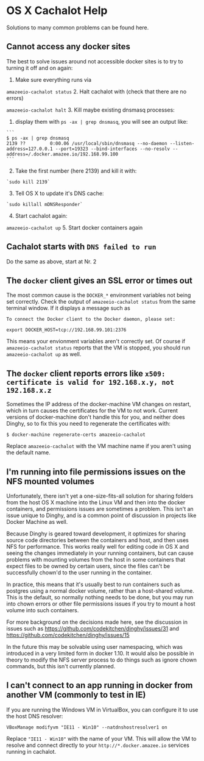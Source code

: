 # OS X Cachalot Help

<!-- toc -->

Solutions to many common problems can be found here.

## Cannot access any docker sites

The best to solve issues around not accessible docker sites is to try to turning it off and on again:

1. Make sure everything runs via

  `amazeeio-cachalot status`
2. Halt cachalot with (check that there are no errors)

  `amazeeio-cachalot halt`
3. Kill maybe existing dnsmasq processes:
  1. display them with `ps -ax | grep dnsmasq`, you will see an output like:

    ```
    $ ps -ax | grep dnsmasq
    2139 ??         0:00.06 /usr/local/sbin/dnsmasq --no-daemon --listen-address=127.0.0.1 --port=19323 --bind-interfaces --no-resolv --address=/.docker.amazee.io/192.168.99.100
    ```

  2. Take the first number (here 2139) and kill it with:

    `sudo kill 2139`
  3. Tell OS X to update it's DNS cache:

    `sudo killall mDNSResponder`
4. Start cachalot again:

  `amazeeio-cachalot up`
5. Start docker containers again

## Cachalot starts with `DNS failed to run`

Do the same as above, start at Nr. 2

## The `docker` client gives an SSL error or times out

The most common cause is the `DOCKER_*` environment variables not being set correctly. Check the output of `amazeeio-cachalot status` from the same terminal window. If it displays a message such as

    To connect the Docker client to the Docker daemon, please set:

    export DOCKER_HOST=tcp://192.168.99.101:2376

This means your envionment variables aren't correctly set. Of course if `amazeeio-cachalot status` reports that the VM is stopped, you should run `amazeeio-cachalot up` as well.

## The `docker` client reports errors like `x509: certificate is valid for 192.168.x.y, not 192.168.x.z`

Sometimes the IP address of the docker-machine VM changes on restart, which in turn causes the certificates for the VM to not work. Current versions of docker-machine don't handle this for you, and neither does Dinghy, so to fix this you need to regenerate the certificates with:

    $ docker-machine regenerate-certs amazeeio-cachalot

Replace `amazeeio-cachalot` with the VM machine name if you aren't using the default name.

## I'm running into file permissions issues on the NFS mounted volumes

Unfortunately, there isn't yet a one-size-fits-all solution for sharing folders from the host OS X machine into the Linux VM and then into the docker containers, and permissions issues are sometimes a problem. This isn't an issue unique to Dinghy, and is a common point of discussion in projects like Docker Machine as well.

Because Dinghy is geared toward development, it optimizes for sharing source code directories between the containers and host, and then uses NFS for performance. This works really well for editing code in OS X and seeing the changes immediately in your running containers, but can cause problems with mounting volumes from the host in some containers that expect files to be owned by certain users, since the files can't be successfully chown'd to the user running in the container.

In practice, this means that it's usually best to run containers such as
postgres using a normal docker volume, rather than a host-shared volume. This is the default, so normally nothing needs to be done, but you may run into chown errors or other file permissions issues if you try to mount a host volume into such containers.

For more background on the decisions made here, see the discussion in issues such as https://github.com/codekitchen/dinghy/issues/31 and
https://github.com/codekitchen/dinghy/issues/15

In the future this may be solvable using user namespacing, which was introduced in a very limited form in docker 1.10. It would also be possible in theory to modify the NFS server process to do things such as ignore chown commands, but this isn't currently planned.

## I can't connect to an app running in docker from another VM (commonly to test in IE)

If you are running the Windows VM in VirtualBox, you can configure it to use the host DNS resolver:

    VBoxManage modifyvm "IE11 - Win10" --natdnshostresolver1 on

Replace `"IE11 - Win10"` with the name of your VM. This will allow the VM to resolve and connect directly to your `http://*.docker.amazee.io` services running in cachalot.



